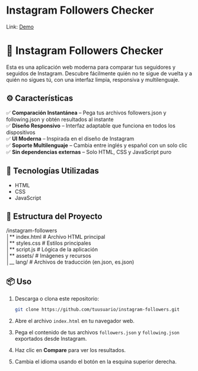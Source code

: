 # Instagram Followers Checker

Link: [Demo]([https://fernandogbz.github.io/ig-unfollowers-js/])

# 📱 Instagram Followers Checker

Esta es una aplicación web moderna para comparar tus seguidores y seguidos de Instagram. Descubre fácilmente quién no te sigue de vuelta y a quién no sigues tú, con una interfaz limpia, responsiva y multilenguaje.

## ⚙ Características

✅ **Comparación Instantánea** – Pega tus archivos followers.json y following.json y obtén resultados al instante
<br>
✅ **Diseño Responsivo** – Interfaz adaptable que funciona en todos los dispositivos
<br>
✅ **UI Moderna** – Inspirada en el diseño de Instagram
<br>
✅ **Soporte Multilenguaje** – Cambia entre inglés y español con un solo clic
<br>
✅ **Sin dependencias externas** – Solo HTML, CSS y JavaScript puro

## 🚀 Tecnologías Utilizadas

- HTML
- CSS
- JavaScript

## 📂 Estructura del Proyecto

/instagram-followers
<br/>
│** index.html # Archivo HTML principal
<br/>
│** styles.css # Estilos principales
<br/>
│** script.js # Lógica de la aplicación
<br/>
│** assets/ # Imágenes y recursos
<br/>
│\_\_ lang/ # Archivos de traducción (en.json, es.json)

## 📦 Uso

1. Descarga o clona este repositorio:

   ```bash
   git clone https://github.com/tuusuario/instagram-followers.git
   ```

2. Abre el archivo `index.html` en tu navegador web.

3. Pega el contenido de tus archivos `followers.json` y `following.json` exportados desde Instagram.

4. Haz clic en **Compare** para ver los resultados.

5. Cambia el idioma usando el botón en la esquina superior derecha.
